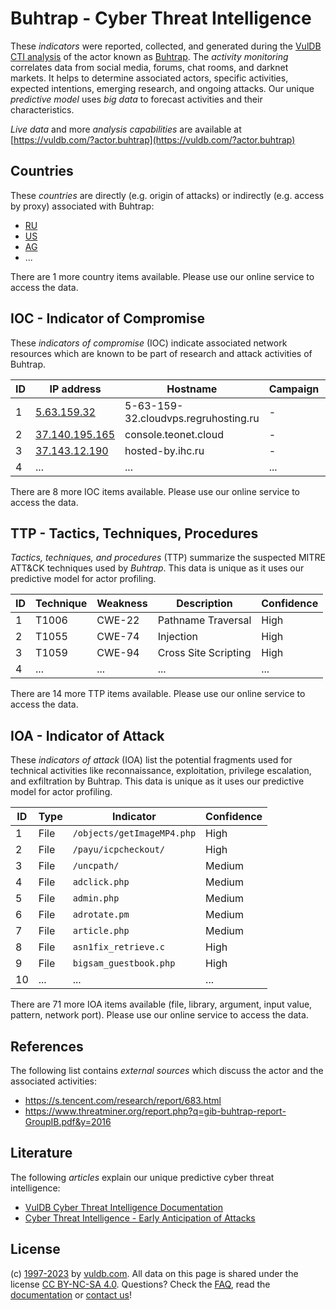 # Buhtrap - Cyber Threat Intelligence

These _indicators_ were reported, collected, and generated during the [VulDB CTI analysis](https://vuldb.com/?kb.cti) of the actor known as [Buhtrap](https://vuldb.com/?actor.buhtrap). The _activity monitoring_ correlates data from social media, forums, chat rooms, and darknet markets. It helps to determine associated actors, specific activities, expected intentions, emerging research, and ongoing attacks. Our unique _predictive model_ uses _big data_ to forecast activities and their characteristics.

_Live data_ and more _analysis capabilities_ are available at [https://vuldb.com/?actor.buhtrap](https://vuldb.com/?actor.buhtrap)

## Countries

These _countries_ are directly (e.g. origin of attacks) or indirectly (e.g. access by proxy) associated with Buhtrap:

* [RU](https://vuldb.com/?country.ru)
* [US](https://vuldb.com/?country.us)
* [AG](https://vuldb.com/?country.ag)
* ...

There are 1 more country items available. Please use our online service to access the data.

## IOC - Indicator of Compromise

These _indicators of compromise_ (IOC) indicate associated network resources which are known to be part of research and attack activities of Buhtrap.

ID | IP address | Hostname | Campaign | Confidence
-- | ---------- | -------- | -------- | ----------
1 | [5.63.159.32](https://vuldb.com/?ip.5.63.159.32) | 5-63-159-32.cloudvps.regruhosting.ru | - | High
2 | [37.140.195.165](https://vuldb.com/?ip.37.140.195.165) | console.teonet.cloud | - | High
3 | [37.143.12.190](https://vuldb.com/?ip.37.143.12.190) | hosted-by.ihc.ru | - | High
4 | ... | ... | ... | ...

There are 8 more IOC items available. Please use our online service to access the data.

## TTP - Tactics, Techniques, Procedures

_Tactics, techniques, and procedures_ (TTP) summarize the suspected MITRE ATT&CK techniques used by _Buhtrap_. This data is unique as it uses our predictive model for actor profiling.

ID | Technique | Weakness | Description | Confidence
-- | --------- | -------- | ----------- | ----------
1 | T1006 | CWE-22 | Pathname Traversal | High
2 | T1055 | CWE-74 | Injection | High
3 | T1059 | CWE-94 | Cross Site Scripting | High
4 | ... | ... | ... | ...

There are 14 more TTP items available. Please use our online service to access the data.

## IOA - Indicator of Attack

These _indicators of attack_ (IOA) list the potential fragments used for technical activities like reconnaissance, exploitation, privilege escalation, and exfiltration by Buhtrap. This data is unique as it uses our predictive model for actor profiling.

ID | Type | Indicator | Confidence
-- | ---- | --------- | ----------
1 | File | `/objects/getImageMP4.php` | High
2 | File | `/payu/icpcheckout/` | High
3 | File | `/uncpath/` | Medium
4 | File | `adclick.php` | Medium
5 | File | `admin.php` | Medium
6 | File | `adrotate.pm` | Medium
7 | File | `article.php` | Medium
8 | File | `asn1fix_retrieve.c` | High
9 | File | `bigsam_guestbook.php` | High
10 | ... | ... | ...

There are 71 more IOA items available (file, library, argument, input value, pattern, network port). Please use our online service to access the data.

## References

The following list contains _external sources_ which discuss the actor and the associated activities:

* https://s.tencent.com/research/report/683.html
* https://www.threatminer.org/report.php?q=gib-buhtrap-report-GroupIB.pdf&y=2016

## Literature

The following _articles_ explain our unique predictive cyber threat intelligence:

* [VulDB Cyber Threat Intelligence Documentation](https://vuldb.com/?kb.cti)
* [Cyber Threat Intelligence - Early Anticipation of Attacks](https://www.scip.ch/en/?labs.20201022)

## License

(c) [1997-2023](https://vuldb.com/?kb.changelog) by [vuldb.com](https://vuldb.com/?kb.about). All data on this page is shared under the license [CC BY-NC-SA 4.0](https://creativecommons.org/licenses/by-nc-sa/4.0/). Questions? Check the [FAQ](https://vuldb.com/?kb.faq), read the [documentation](https://vuldb.com/?kb) or [contact us](https://vuldb.com/?contact)!
